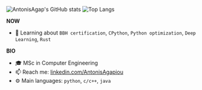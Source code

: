 ![AntonisAgap's GitHub stats](https://github-readme-stats.vercel.app/api?username=AntonisAgap&show_icons=true&theme=radical)
![Top Langs](https://github-readme-stats.vercel.app/api/top-langs/?username=AntonisAgap&hide_progress=true)

**NOW**
- 🌱 Learning about `BBH certification`, `CPython`, `Python optimization`, `Deep Learning`, `Rust`

**BIO**
- 🎓 MSc in Computer Engineering
- 📫 Reach me: [linkedin.com/AntonisAgapiou](https://www.linkedin.com/in/antonis-agapiou-7a6b9b145/)
- ⚙️ Main languages: `python`, `c/c++`, `java`

